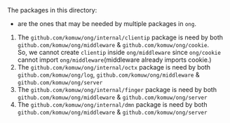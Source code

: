 The packages in this directory:         
 - are the ones that may be needed by multiple packages in `ong`.             

1. The `github.com/komuw/ong/internal/clientip` package is need by both `github.com/komuw/ong/middleware` & `github.com/komuw/ong/cookie`.     
   So, we cannot create `clientip` inside `ong/middleware` since `ong/cookie` cannot import `ong/middleware`(middleware already imports cookie.)
2. The `github.com/komuw/ong/internal/octx` package is need by both `github.com/komuw/ong/log`, `github.com/komuw/ong/middleware` & `github.com/komuw/ong/server`
3. The `github.com/komuw/ong/internal/finger` package is need by both `github.com/komuw/ong/middleware` & `github.com/komuw/ong/server`
3. The `github.com/komuw/ong/internal/dmn` package is need by both `github.com/komuw/ong/middleware` & `github.com/komuw/ong/server`
